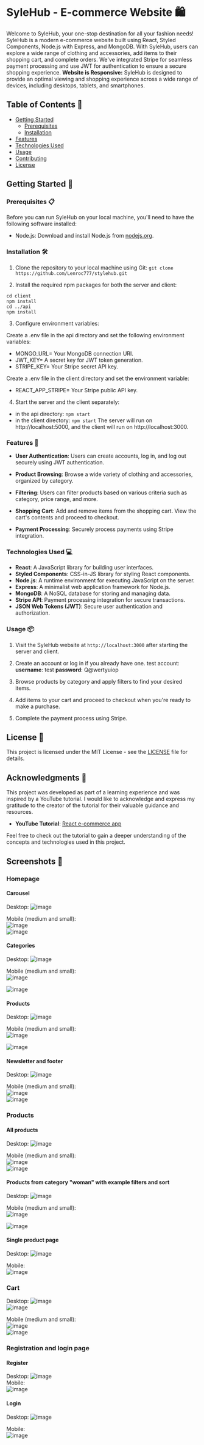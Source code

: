 # SyleHub - E-commerce Website 🛍️

Welcome to SyleHub, your one-stop destination for all your fashion needs! SyleHub is a modern e-commerce website built using React, Styled Components, Node.js with Express, and MongoDB. With SyleHub, users can explore a wide range of clothing and accessories, add items to their shopping cart, and complete orders. We've integrated Stripe for seamless payment processing and use JWT for authentication to ensure a secure shopping experience.
**Website is Responsive:** SyleHub is designed to provide an optimal viewing and shopping experience across a wide range of devices, including desktops, tablets, and smartphones.

## Table of Contents 📑

- [Getting Started](#getting-started)
  - [Prerequisites](#prerequisites)
  - [Installation](#installation)
- [Features](#features)
- [Technologies Used](#technologies-used)
- [Usage](#usage)
- [Contributing](#contributing)
- [License](#license)

## Getting Started 🚀

### Prerequisites 📋

Before you can run SyleHub on your local machine, you'll need to have the following software installed:

- Node.js: Download and install Node.js from [nodejs.org](https://nodejs.org/).

### Installation 🛠️

1. Clone the repository to your local machine using Git:
   ```git clone https://github.com/Lenroc777/stylehub.git```

2. Install the required npm packages for both the server and client:
```
cd client
npm install
cd ../api
npm install
```

3. Configure environment variables:

Create a .env file in the api directory and set the following environment variables:
- MONGO_URL= Your MongoDB connection URI.
- JWT_KEY= A secret key for JWT token generation.
- STRIPE_KEY= Your Stripe secret API key.

Create a .env file in the client directory and set the environment variable:
- REACT_APP_STRIPE= Your Stripe public API key.

4. Start the server and the client separately:
- in the api directory:
```npm start```
- in the client directory:
```npm start```
The server will run on http://localhost:5000, and the client will run on http://localhost:3000.

### Features 🚀

- **User Authentication**: Users can create accounts, log in, and log out securely using JWT authentication.

- **Product Browsing**: Browse a wide variety of clothing and accessories, organized by category.

- **Filtering**: Users can filter products based on various criteria such as category, price range, and more.

- **Shopping Cart**: Add and remove items from the shopping cart. View the cart's contents and proceed to checkout.

- **Payment Processing**: Securely process payments using Stripe integration.

### Technologies Used 💻

- **React**: A JavaScript library for building user interfaces.
- **Styled Components**: CSS-in-JS library for styling React components.
- **Node.js**: A runtime environment for executing JavaScript on the server.
- **Express**: A minimalist web application framework for Node.js.
- **MongoDB**: A NoSQL database for storing and managing data.
- **Stripe API**: Payment processing integration for secure transactions.
- **JSON Web Tokens (JWT)**: Secure user authentication and authorization.

### Usage 📦

1. Visit the SyleHub website at `http://localhost:3000` after starting the server and client.

2. Create an account or log in if you already have one. 
test account: 
**username**: test
**password**: Q@wertyuiop

3. Browse products by category and apply filters to find your desired items.

4. Add items to your cart and proceed to checkout when you're ready to make a purchase.

5. Complete the payment process using Stripe.


## License 📄

This project is licensed under the MIT License - see the [LICENSE](LICENSE) file for details.

## Acknowledgments 🙏

This project was developed as part of a learning experience and was inspired by a YouTube tutorial. I would like to acknowledge and express my gratitude to the creator of the tutorial for their valuable guidance and resources.

- **YouTube Tutorial**: [React e-commerce app](https://www.youtube.com/watch?v=c1xTDSIXit8)

Feel free to check out the tutorial to gain a deeper understanding of the concepts and technologies used in this project.

## Screenshots 📸
### Homepage
#### Carousel
Desktop: 
![image](https://github.com/Lenroc777/stylehub/assets/68342166/b163f354-4f34-4b6c-bfe9-958fdf231417)  

Mobile (medium and small):  
![image](https://github.com/Lenroc777/stylehub/assets/68342166/78732516-1ba8-4aaf-8cc5-01ebec50ccca)  
![image](https://github.com/Lenroc777/stylehub/assets/68342166/328d7d7c-3b22-41b3-a6e5-5de34f04a881)  

#### Categories
Desktop:
![image](https://github.com/Lenroc777/stylehub/assets/68342166/2fa58c17-f9f6-4939-bed6-1017dc6b884c)  

Mobile (medium and small):  
![image](https://github.com/Lenroc777/stylehub/assets/68342166/09dcccec-a104-4999-b7b7-0c74532e2287)  

![image](https://github.com/Lenroc777/stylehub/assets/68342166/3f8001f9-1c85-48e2-880e-d41419c022a9)  

#### Products
Desktop:
![image](https://github.com/Lenroc777/stylehub/assets/68342166/628d584c-c978-4c8c-bf32-74d4e9b01732)  

Mobile (medium and small):  
![image](https://github.com/Lenroc777/stylehub/assets/68342166/732db934-32e5-4290-bb2e-58c0dc16683c)  

![image](https://github.com/Lenroc777/stylehub/assets/68342166/82b87cce-3705-486a-8032-c92435217537)  


#### Newsletter and footer
Desktop:
![image](https://github.com/Lenroc777/stylehub/assets/68342166/c609faa5-21db-43a3-9fc0-23d0b9b1e396)  

Mobile (medium and small):  
![image](https://github.com/Lenroc777/stylehub/assets/68342166/a77c6247-e4fe-4bf7-98f4-a31aaa44b5a5)  
![image](https://github.com/Lenroc777/stylehub/assets/68342166/46dc8838-d15d-43ec-9e4f-3a61711b1336)  


### Products
#### All products
Desktop:
![image](https://github.com/Lenroc777/stylehub/assets/68342166/7c749921-8be0-48d8-bf21-4ff9ea6b1f68)  

Mobile (medium and small):  
![image](https://github.com/Lenroc777/stylehub/assets/68342166/501487b5-a007-47cd-9e98-7f5f189342d8)  
![image](https://github.com/Lenroc777/stylehub/assets/68342166/05ba6dee-a27b-41a7-92eb-b3b4182c24ae)  


#### Products from category "woman" with example filters and sort
Desktop: 
![image](https://github.com/Lenroc777/stylehub/assets/68342166/8d1774d5-b36e-40db-a95d-c07f15be7fbb)  

Mobile (medium and small):  
![image](https://github.com/Lenroc777/stylehub/assets/68342166/773b72ea-0ade-4c2f-b3b3-b58254b910c2)  

![image](https://github.com/Lenroc777/stylehub/assets/68342166/c1aad211-78e3-47aa-93b9-5f976cd39df4)  

#### Single product page
Desktop:
![image](https://github.com/Lenroc777/stylehub/assets/68342166/1bab68a4-3cd8-494f-b513-1f3d45565055)  

Mobile:  
![image](https://github.com/Lenroc777/stylehub/assets/68342166/500cf354-af21-431d-8891-5b23b1e06b07)  


### Cart
Desktop:
![image](https://github.com/Lenroc777/stylehub/assets/68342166/bba8a9e2-bbcd-4bbb-85f9-6c346840acec)  
![image](https://github.com/Lenroc777/stylehub/assets/68342166/d8c30684-8342-4a34-8f77-e3f286c6a4da)  

Mobile (medium and small):  
![image](https://github.com/Lenroc777/stylehub/assets/68342166/f5b37eb8-e5b7-441d-8c98-4ddb46b76b60)  
![image](https://github.com/Lenroc777/stylehub/assets/68342166/be44c5ef-828c-452f-a4c5-9b12b4134526)  


### Registration and login page
#### Register
Desktop:
![image](https://github.com/Lenroc777/stylehub/assets/68342166/ca07698d-b62d-4e6f-b0d8-49052185cc7c)  
Mobile:  
![image](https://github.com/Lenroc777/stylehub/assets/68342166/2bd47f78-63cf-40d6-9c64-ae098c10fe24)  


#### Login
Desktop:
![image](https://github.com/Lenroc777/stylehub/assets/68342166/0c878c58-6887-4255-b70f-a0fb230cd974)  

Mobile:  
![image](https://github.com/Lenroc777/stylehub/assets/68342166/1c8f2138-7f36-4334-8627-a927a514c101)  


